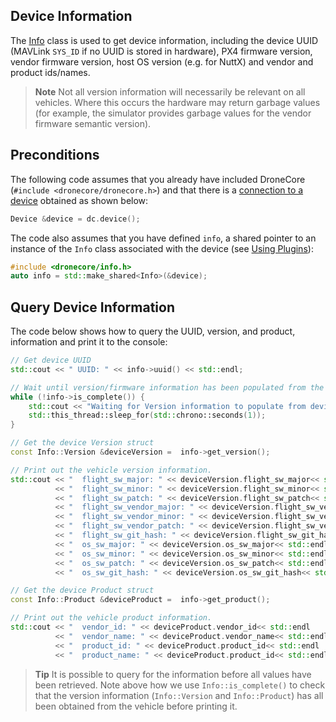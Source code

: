 ## Device Information

The [Info](../api_reference/classdronecore_1_1_info.md) class is used to get device information, including the device UUID (MAVLink `SYS_ID` if no UUID is stored in hardware), PX4 firmware version, vendor firmware version, host OS version (e.g. for NuttX) and vendor and product ids/names. 

> **Note** Not all version information will necessarily be relevant on all vehicles. Where this occurs the 
hardware may return garbage values (for example, the simulator provides garbage values for the vendor 
firmware semantic version).

## Preconditions

The following code assumes that you already have included DroneCore (`#include <dronecore/dronecore.h>`) and that there is a [connection to a device](../guide/connections.md) obtained as shown below:
```cpp
Device &device = dc.device(); 
```

The code also assumes that you have defined `info`, a shared pointer to an instance of the `Info` class associated with the device (see [Using Plugins](../guide/using_plugins.md)):
```cpp
#include <dronecore/info.h>
auto info = std::make_shared<Info>(&device);
```

## Query Device Information

The code below shows how to query the UUID, version, and product, information and print it to the console:

```cpp
// Get device UUID
std::cout << " UUID: " << info->uuid() << std::endl;

// Wait until version/firmware information has been populated from the vehicle
while (!info->is_complete()) {
    std::cout << "Waiting for Version information to populate from device." << std::endl;
    std::this_thread::sleep_for(std::chrono::seconds(1));
}

// Get the device Version struct
const Info::Version &deviceVersion =  info->get_version();

// Print out the vehicle version information.
std::cout << "  flight_sw_major: " << deviceVersion.flight_sw_major<< std::endl
          << "  flight_sw_minor: " << deviceVersion.flight_sw_minor<< std::endl
          << "  flight_sw_patch: " << deviceVersion.flight_sw_patch<< std::endl
          << "  flight_sw_vendor_major: " << deviceVersion.flight_sw_vendor_major<< std::endl
          << "  flight_sw_vendor_minor: " << deviceVersion.flight_sw_vendor_minor<< std::endl
          << "  flight_sw_vendor_patch: " << deviceVersion.flight_sw_vendor_patch<< std::endl
          << "  flight_sw_git_hash: " << deviceVersion.flight_sw_git_hash<< std::endl
          << "  os_sw_major: " << deviceVersion.os_sw_major<< std::endl
          << "  os_sw_minor: " << deviceVersion.os_sw_minor<< std::endl
          << "  os_sw_patch: " << deviceVersion.os_sw_patch<< std::endl
          << "  os_sw_git_hash: " << deviceVersion.os_sw_git_hash<< std::endl;

// Get the device Product struct
const Info::Product &deviceProduct =  info->get_product();

// Print out the vehicle product information.
std::cout << "  vendor_id: " << deviceProduct.vendor_id<< std::endl
          << "  vendor_name: " << deviceProduct.vendor_name<< std::endl
          << "  product_id: " << deviceProduct.product_id<< std::endl
          << "  product_name: " << deviceProduct.product_id<< std::endl;
```

> **Tip** It is possible to query for the information before all values have been retrieved. Note above how we use `Info::is_complete()` to check that the version information (`Info::Version` and `Info::Product`) has all been obtained from the vehicle before printing it.
